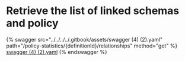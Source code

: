 # Retrieve the list of linked schemas and policy

{% swagger src="../../../../.gitbook/assets/swagger (4) (2).yaml" path="/policy-statistics/{definitionId}/relationships" method="get" %}
[swagger (4) (2).yaml](<../../../../.gitbook/assets/swagger (4) (2).yaml>)
{% endswagger %}

